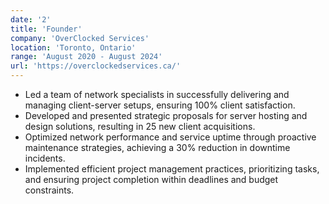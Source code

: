 ```yaml
---
date: '2'
title: 'Founder'
company: 'OverClocked Services'
location: 'Toronto, Ontario'
range: 'August 2020 - August 2024'
url: 'https://overclockedservices.ca/'
---
```


- Led a team of network specialists in successfully delivering and managing client-server setups, ensuring 100% client satisfaction. 
- Developed and presented strategic proposals for server hosting and design solutions, resulting in 25 new client acquisitions.
- Optimized network performance and service uptime through proactive maintenance strategies, achieving a 30% reduction in downtime incidents.
- Implemented efficient project management practices, prioritizing tasks, and ensuring project completion within deadlines and budget constraints.
